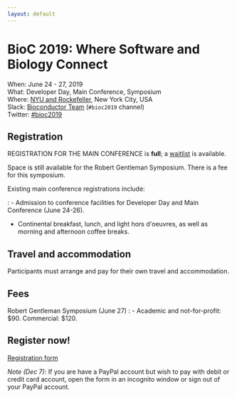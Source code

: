 ```yaml
---
layout: default
---
```

# BioC 2019: Where Software and Biology Connect

When: June 24 - 27, 2019<br />
What: Developer Day, Main Conference, Symposium<br />
Where: [NYU and Rockefeller][venue], New York City, USA<br />
Slack: [Bioconductor Team][] (`#bioc2019` channel)<br />
Twitter: [#bioc2019][tweet]<br />

[tweet]: https://twitter.com/hashtag/bioc2019?f=tweets
[venue]: ./travel-accommodations
[Bioconductor Team]: https://bioc-community.herokuapp.com/

## Registration

REGISTRATION FOR THE MAIN CONFERENCE is **full**; a [waitlist][] is
available.

Space is still available for the Robert Gentleman Symposium. There is
a fee for this symposium.

Existing main conference registrations include:

: - Admission to conference facilities for Developer Day and Main
    Conference (June 24-26).
  - Continental breakfast, lunch, and light hors d'oeuvres, as well as
    morning and afternoon coffee breaks.

[waitlist]: https://forms.gle/y7v53HPbw5cfHt556

## Travel and accommodation

Participants must arrange and pay for their own travel and
accommodation. 

## Fees

Robert Gentleman Symposium (June 27)
: - Academic and not-for-profit: $90. Commercial: $120.

## Register now!

[Registration form](https://form.jotform.com/bioconductor/bioc2019-registration)

*Note (Dec 7)*: If you are have a PayPal account but wish to pay with
debit or credit card account, open the form in an incognito window or
sign out of your PayPal account.
